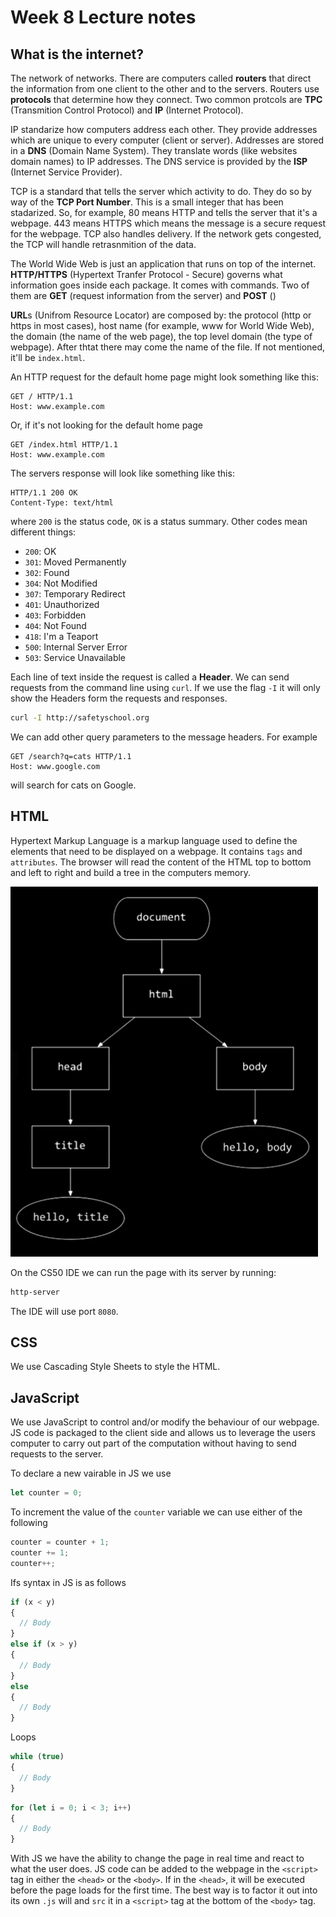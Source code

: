 # Week 8 Lecture notes

## What is the internet?

The network of networks. There are computers called **routers** that direct the information from one client to the other and to the servers. Routers use **protocols** that determine how they connect. Two common protcols are **TPC** (Transmition Control Protocol) and **IP** (Internet Protocol).

IP standarize how computers address each other. They provide addresses which are unique to every computer (client or server). Addresses are stored in a **DNS** (Domain Name System). They translate words (like websites domain names) to IP addresses. The DNS service is provided by the **ISP** (Internet Service Provider).

TCP is a standard that tells the server which activity to do. They do so by way of the **TCP Port Number**. This is a small integer that has been stadarized. So, for example, 80 means HTTP and tells the server that it's a webpage. 443 means HTTPS which means the message is a secure request for the webpage. TCP also handles delivery. If the network gets congested, the TCP will handle retrasnmition of the data.

The World Wide Web is just an application that runs on top of the internet. **HTTP/HTTPS** (Hypertext Tranfer Protocol - Secure) governs what information goes inside each package. It comes with commands. Two of them are **GET** (request information from the server) and **POST** ()

**URL**s (Unifrom Resource Locator) are composed by: the protocol (http or https in most cases), host name (for example, www for World Wide Web), the domain (the name of the web page), the top level domain (the type of webpage). After thtat there may come the name of the file. If not mentioned, it'll be `index.html`.

An HTTP request for the default home page might look something like this:

```
GET / HTTP/1.1
Host: www.example.com
```

Or, if it's not looking for the default home page

```
GET /index.html HTTP/1.1
Host: www.example.com
```

The servers response will look like something like this:

```
HTTP/1.1 200 OK
Content-Type: text/html
```

where `200` is the status code, `OK` is a status summary. Other codes mean different things:

- `200`: OK
- `301`: Moved Permanently
- `302`: Found
- `304`: Not Modified
- `307`: Temporary Redirect
- `401`: Unauthorized
- `403`: Forbidden
- `404`: Not Found
- `418`: I'm a Teaport
- `500`: Internal Server Error
- `503`: Service Unavailable

Each line of text inside the request is called a **Header**. We can send requests from the command line using `curl`. If we use the flag `-I` it will only show the Headers form the requests and responses.

``` bash
curl -I http://safetyschool.org
```

We can add other query parameters to the message headers. For example

```
GET /search?q=cats HTTP/1.1
Host: www.google.com
```

will search for cats on Google.

## HTML

Hypertext Markup Language is a markup language used to define the elements that need to be displayed on a webpage. It contains `tags` and `attributes`. The browser will read the content of the HTML top to bottom and left to right and build a tree in the computers memory.

![](doc_structure.png)

On the CS50 IDE we can run the page with its server by running:

``` bash
http-server 
```

The IDE will use port `8080`.

## CSS

We use Cascading Style Sheets to style the HTML.

## JavaScript

We use JavaScript to control and/or modify the behaviour of our webpage. JS code is packaged to the client side and allows us to leverage the users computer to carry out part of the computation without having to send requests to the server.

To declare a new vairable in JS we use

``` js
let counter = 0;
```

To increment the value of the `counter` variable we can use either of the following

``` js
counter = counter + 1;
counter += 1;
counter++;
```

Ifs syntax in JS is as follows

``` js
if (x < y)
{
  // Body
}
else if (x > y)
{
  // Body
}
else
{
  // Body
}
```

Loops

``` js
while (true)
{
  // Body
}
```

``` js
for (let i = 0; i < 3; i++)
{
  // Body
}
```

With JS we have the ability to change the page in real time and react to what the user does. JS code can be added to the webpage in the `<script>` tag in either the `<head>` or the `<body>`. If in the `<head>`, it will be executed before the page loads for the first time. The best way is to factor it out into its own `.js` will and `src` it in a `<script>` tag at the bottom of the `<body>` tag.


